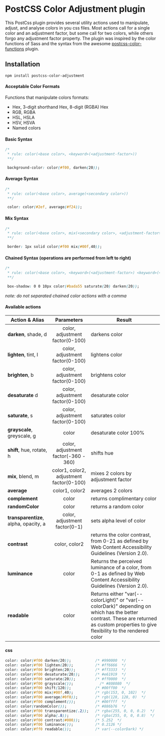 # PostCSS Color Adjustment plugin

This PostCss plugin provides several utility actions used to manipulate, adjust, and analyse colors in you css files. Most actions call for a single color and an adjustment factor, but some call for two colors, while others forgo any adjustment factor property. The plugin was inspired by the color functions of Sass and the syntax from the awesome [postcss-color-functions](https://github.com/postcss/postcss-color-function) plugin.


## Installation

  `npm install postcss-color-adjustment`


#### Acceptable Color Formats

Functions that manipulate colors formats:
- Hex, 3-digit shorthand Hex, 8-digit (RGBA) Hex
- RGB, RGBA
- HSL, HSLA
- HSV, HSVA
- Named colors

#### Basic Syntax
  ```css
  /*
   * rule: color(<base color>, <keyword>(<adjustment-factor>))
   **/

   background-color: color(#f00, darken(20));
  ```
#### Average Syntax
  ```css
  /*
   * rule: color(<base color>, average(<secondary color>))
   **/

   color: color(#2ef, average(#f24));
  ```
#### Mix Syntax
  ```css
  /*
   * rule: color(<base color>, mix(<secondary color>, <adjustment-factor>))
   **/

   border: 1px solid color(#f00 mix(#00f,40));
  ```
#### Chained Syntax (operations are performed from left to right)
  ```css
  /*
   * rule: color(<base color>, <keyword>(<adjustment-factor>) <keyword>(<adjustment-factor>) <keyword>(<adjustment-factor>) <.etc..> )
   **/

   box-shadow: 0 0 10px color(#bada55 saturate(20) darken(20));
  ```
  _note: do not separated chained color actions with a comma_
#### Available actions

| Action & Alias| Parameters           | Result                  |
|--------|:----------------------:|-------------------------|
| **darken**, shade, d | color, adjustment factor(0-100) | darkens color |
| **lighten**, tint, l | color, adjustment factor(0-100) | lightens color |
| **brighten**, b | color, adjustment factor(0-100) | brightens color |
| **desaturate** d | color, adjustment factor(0-100) | desaturate color |
| **saturate**, s | color, adjustment factor(0-100) | saturates color |
| **grayscale**, greyscale, g | color | desaturate color 100% |
| **shift**, hue, rotate, h | color, adjustment factor(-360 - 360)  | shifts hue |
| **mix**, blend, m | color1, color2, adjustment factor(0-100) | mixes 2 colors by adjustment factor |
| **average** | color1, color2  | averages 2 colors |
| **complement** | color  | returns complimentary color |
| **randomColor** | color | returns a random color |
| **transparentize**, alpha, opacity, a | color, adjustment factor(0-1)  | sets alpha level of color |
| **contrast** | color, color2  | returns the color contrast, from 0-21 as defined by Web Content Accessibility Guidelines (Version 2.0). |
| **luminance** | color | Returns the perceived luminance of a color, from 0-1 as defined by Web Content Accessibility Guidelines (Version 2.0). |
| **readable** | color | Returns either "var(--colorLight)" or "var(--colorDark)" depending on which has the better contrast. These are returned as custom properties to give flexibility to the rendered color |

#### css

```css
color: color(#f00 darken(20));           /* #990000  */
color: color(#f00 lighten(20));          /* #ff6666  */
color: color(#f00 brighten(20));         /* #ff3333  */
color: color(#f00 desaturate(20));       /* #e61919  */
color: color(#f00 saturate(20));         /* #ff0000  */
color: color(#f00 grayscale());            /* #808080  */
color: color(#f00 shift(120));           /* #00ff00  */
color: color(#f00 mix(#00f,40);          /* rgb(153, 0, 102)  */
color: color(#f00 average(#0f0));        /* rgb(128, 128, 0)  */
color: color(#f00 complement());         /* #00ffff  */
color: color(randomColor());             /* #886b76  */
color: color(#f00 transparentize(.2));   /* rgba(255, 0, 0, 0.2)  */
color: color(#f00 alpha(.8));            /* rgba(255, 0, 0, 0.8)  */
color: color(#f00 contrast(#000));       /* 5.252  */
color: color(#f00 luminance());          /* 0.2126 */
color: color(#ff0 readable());           /* var(--colorDark) */
```